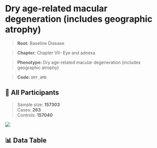 # Dry age-related macular degeneration (includes geographic atrophy)

> **Root:** Baseline Disease  

> **Chapter:** Chapter VII- Eye and adnexa  

> **Phenotype:** Dry age-related macular degeneration (includes geographic atrophy)  

> **Code:** `DRY_AMD`

## 🧪 All Participants  
> Sample size: **157303**  
> Cases: **263**  
> Controls: **157040**
<img src="/Sensitive/Figures/ALL/Baseline/DRY_AMD.png"/>

## 📊 Data Table
<CsvTableMRF src="/Sensitive/Data/ALL/Baseline/LG_DRY_AMD.csv"/>


